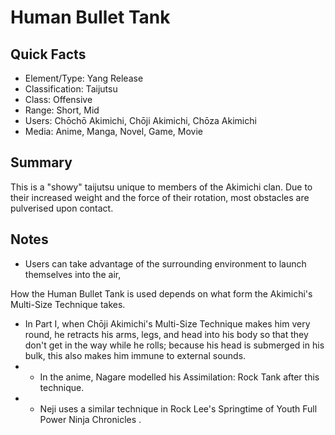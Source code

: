 # Human Bullet Tank

## Quick Facts
- Element/Type: Yang Release
- Classification: Taijutsu
- Class: Offensive
- Range: Short, Mid
- Users: Chōchō Akimichi, Chōji Akimichi, Chōza Akimichi
- Media: Anime, Manga, Novel, Game, Movie

## Summary
This is a "showy" taijutsu unique to members of the Akimichi clan. Due to their increased weight and the force of their rotation, most obstacles are pulverised upon contact.

## Notes
- Users can take advantage of the surrounding environment to launch themselves into the air,

How the Human Bullet Tank is used depends on what form the Akimichi's Multi-Size Technique takes.
- In Part I, when Chōji Akimichi's Multi-Size Technique makes him very round, he retracts his arms, legs, and head into his body so that they don't get in the way while he rolls; because his head is submerged in his bulk, this also makes him immune to external sounds.
- * In the anime, Nagare modelled his Assimilation: Rock Tank after this technique.
- * Neji uses a similar technique in Rock Lee's Springtime of Youth Full Power Ninja Chronicles .
